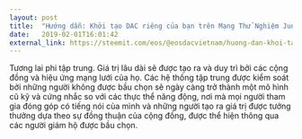 ```yaml
---
layout: post
title:  "Hướng dẫn: Khởi tạo DAC riêng của bạn trên Mạng Thử Nghiệm Jungle với eosDAC"
date:   2019-02-01T16:01:42
external_link: https://steemit.com/eos/@eosdacvietnam/huong-dan-khoi-tao-dac-rieng-cua-ban-tren-mang-thu-nghiem-jungle-voi-eosdac
---
```

Tương lai phi tập trung. Giá trị lâu dài sẽ được tạo ra và duy trì bởi các cộng đồng và hiệu ứng mạng lưới của họ. Các hệ thống tập trung được kiểm soát bởi những người không được bầu chọn sẽ ngày càng trở thành một mô hình cũ kỹ và cứng nhắc so với các thực thể năng động, nơi mà mọi người tham gia đóng góp có tiếng nói của mình và những người tạo ra giá trị được tưởng thưởng dựa theo sự đồng thuận của cộng đồng, được thể hiện thông qua các người giám hộ được bầu chọn.